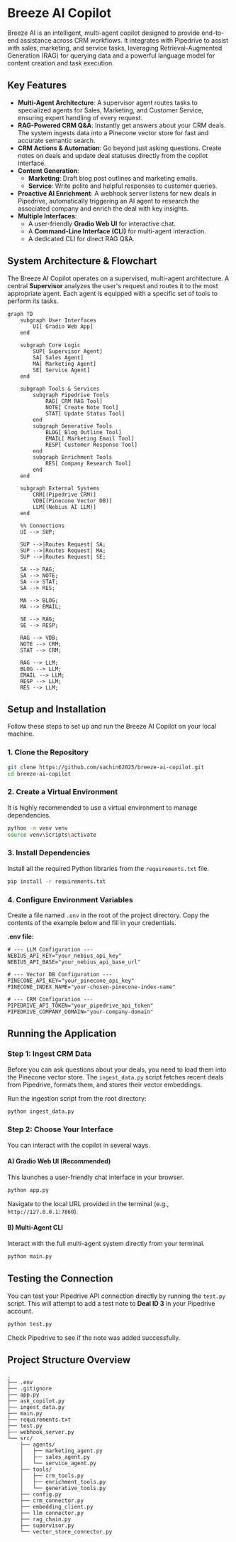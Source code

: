 # Breeze AI Copilot

Breeze AI is an intelligent, multi-agent copilot designed to provide end-to-end assistance across CRM workflows. It integrates with Pipedrive to assist with sales, marketing, and service tasks, leveraging Retrieval-Augmented Generation (RAG) for querying data and a powerful language model for content creation and task execution.

## Key Features

* **Multi-Agent Architecture**: A supervisor agent routes tasks to specialized agents for Sales, Marketing, and Customer Service, ensuring expert handling of every request.
* **RAG-Powered CRM Q&A**: Instantly get answers about your CRM deals. The system ingests data into a Pinecone vector store for fast and accurate semantic search.
* **CRM Actions & Automation**: Go beyond just asking questions. Create notes on deals and update deal statuses directly from the copilot interface.
* **Content Generation**:
  * **Marketing**: Draft blog post outlines and marketing emails.
  * **Service**: Write polite and helpful responses to customer queries.
* **Proactive AI Enrichment**: A webhook server listens for new deals in Pipedrive, automatically triggering an AI agent to research the associated company and enrich the deal with key insights.
* **Multiple Interfaces**:
  * A user-friendly **Gradio Web UI** for interactive chat.
  * A **Command-Line Interface (CLI)** for multi-agent interaction.
  * A dedicated CLI for direct RAG Q&A.

## System Architecture & Flowchart

The Breeze AI Copilot operates on a supervised, multi-agent architecture. A central **Supervisor** analyzes the user's request and routes it to the most appropriate agent. Each agent is equipped with a specific set of tools to perform its tasks.

```mermaid
graph TD
    subgraph User Interfaces
        UI[ Gradio Web App]
    end

    subgraph Core Logic
        SUP[ Supervisor Agent]
        SA[ Sales Agent]
        MA[ Marketing Agent]
        SE[ Service Agent]
    end

    subgraph Tools & Services
        subgraph Pipedrive Tools
            RAG[ CRM RAG Tool]
            NOTE[ Create Note Tool]
            STAT[ Update Status Tool]
        end
        subgraph Generative Tools
            BLOG[ Blog Outline Tool]
            EMAIL[ Marketing Email Tool]
            RESP[ Customer Response Tool]
        end
        subgraph Enrichment Tools
            RES[ Company Research Tool]
        end
    end

    subgraph External Systems
        CRM[(Pipedrive CRM)]
        VDB[(Pinecone Vector DB)]
        LLM[(Nebius AI LLM)]
    end

    %% Connections
    UI --> SUP;

    SUP -->|Routes Request| SA;
    SUP -->|Routes Request| MA;
    SUP -->|Routes Request| SE;

    SA --> RAG;
    SA --> NOTE;
    SA --> STAT;
    SA --> RES;

    MA --> BLOG;
    MA --> EMAIL;
  
    SE --> RAG;
    SE --> RESP;

    RAG --> VDB;
    NOTE --> CRM;
    STAT --> CRM;
  
    RAG --> LLM;
    BLOG --> LLM;
    EMAIL --> LLM;
    RESP --> LLM;
    RES --> LLM;

```

## Setup and Installation

Follow these steps to set up and run the Breeze AI Copilot on your local machine.

### 1. Clone the Repository

```bash
git clone https://github.com/sachin62025/breeze-ai-copilot.git
cd breeze-ai-copilot
```

### 2. Create a Virtual Environment

It is highly recommended to use a virtual environment to manage dependencies.

```bash
python -m venv venv
source venv\Scripts\activate
```

### 3. Install Dependencies

Install all the required Python libraries from the `requirements.txt` file.

```bash
pip install -r requirements.txt
```

### 4. Configure Environment Variables

Create a file named `.env` in the root of the project directory. Copy the contents of the example below and fill in your credentials.

**.env file:**

```env
# --- LLM Configuration ---
NEBIUS_API_KEY="your_nebius_api_key"
NEBIUS_API_BASE="your_nebius_api_base_url"

# --- Vector DB Configuration ---
PINECONE_API_KEY="your_pinecone_api_key"
PINECONE_INDEX_NAME="your-chosen-pinecone-index-name"

# --- CRM Configuration ---
PIPEDRIVE_API_TOKEN="your_pipedrive_api_token"
PIPEDRIVE_COMPANY_DOMAIN="your-company-domain"  
```

## Running the Application

### Step 1: Ingest CRM Data

Before you can ask questions about your deals, you need to load them into the Pinecone vector store. The `ingest_data.py` script fetches recent deals from Pipedrive, formats them, and stores their vector embeddings.

Run the ingestion script from the root directory:

```bash
python ingest_data.py
```

### Step 2: Choose Your Interface

You can interact with the copilot in several ways.

#### A) Gradio Web UI (Recommended)

This launches a user-friendly chat interface in your browser.

```bash
python app.py
```

Navigate to the local URL provided in the terminal (e.g., `http://127.0.0.1:7860`).

#### B) Multi-Agent CLI

Interact with the full multi-agent system directly from your terminal.

```bash
python main.py
```

## Testing the Connection

You can test your Pipedrive API connection directly by running the `test.py` script. This will attempt to add a test note to **Deal ID 3** in your Pipedrive account.

```bash
python test.py
```

Check Pipedrive to see if the note was added successfully.

## Project Structure Overview

```
.
├── .env  
├── .gitignore  
├── app.py  
├── ask_copilot.py  
├── ingest_data.py  
├── main.py   
├── requirements.txt  
├── test.py   
├── webhook_server.py   
└── src/  
    ├── agents/   
    │   ├── marketing_agent.py
    │   ├── sales_agent.py
    │   └── service_agent.py
    ├── tools/  
    │   ├── crm_tools.py
    │   ├── enrichment_tools.py
    │   └── generative_tools.py
    ├── config.py   
    ├── crm_connector.py  
    ├── embedding_client.py 
    ├── llm_connector.py  
    ├── rag_chain.py  
    ├── supervisor.py   
    └── vector_store_connector.py 
```
